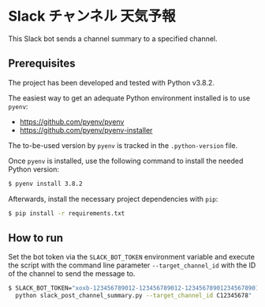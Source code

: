 # Slack チャンネル 天気予報

This Slack bot sends a channel summary to a specified channel.

## Prerequisites

The project has been developed and tested with Python v3.8.2.

The easiest way to get an adequate Python environment installed is to use `pyenv`:

* https://github.com/pyenv/pyenv
* https://github.com/pyenv/pyenv-installer

The to-be-used version by `pyenv` is tracked in the `.python-version` file.

Once `pyenv` is installed, use the following command to install the needed Python version:

```sh
$ pyenv install 3.8.2
```

Afterwards, install the necessary project dependencies with `pip`:

```sh
$ pip install -r requirements.txt
```

## How to run

Set the bot token via the `SLACK_BOT_TOKEN` environment variable and execute the script with
the command line parameter `--target_channel_id` with the ID of the channel to send the message to.

```sh
$ SLACK_BOT_TOKEN="xoxb-123456789012-123456789012-123456789012345678901234" \
  python slack_post_channel_summary.py --target_channel_id C12345678"
```
